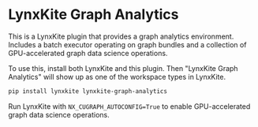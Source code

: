 # LynxKite Graph Analytics

This is a LynxKite plugin that provides a graph analytics environment.
Includes a batch executor operating on graph bundles and a collection of GPU-accelerated graph data science operations.

To use this, install both LynxKite and this plugin.
Then "LynxKite Graph Analytics" will show up as one of the workspace types in LynxKite.

```bash
pip install lynxkite lynxkite-graph-analytics
```

Run LynxKite with `NX_CUGRAPH_AUTOCONFIG=True` to enable GPU-accelerated graph data science operations.
